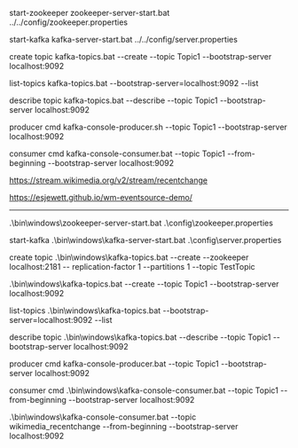 start-zookeeper
zookeeper-server-start.bat ../../config/zookeeper.properties

start-kafka
kafka-server-start.bat ../../config/server.properties

create topic
kafka-topics.bat --create --topic Topic1 --bootstrap-server localhost:9092

list-topics
kafka-topics.bat --bootstrap-server=localhost:9092 --list

describe topic
kafka-topics.bat --describe --topic Topic1 --bootstrap-server localhost:9092

producer cmd
kafka-console-producer.sh --topic Topic1 --bootstrap-server localhost:9092

consumer cmd
kafka-console-consumer.bat --topic Topic1 --from-beginning --bootstrap-server localhost:9092

https://stream.wikimedia.org/v2/stream/recentchange

https://esjewett.github.io/wm-eventsource-demo/

-------------------------------------------------------

.\bin\windows\zookeeper-server-start.bat .\config\zookeeper.properties

start-kafka
.\bin\windows\kafka-server-start.bat .\config\server.properties

create topic
.\bin\windows\kafka-topics.bat --create --zookeeper localhost:2181 -- replication-factor 1 --partitions 1 --topic TestTopic

.\bin\windows\kafka-topics.bat --create --topic Topic1 --bootstrap-server localhost:9092

list-topics
.\bin\windows\kafka-topics.bat --bootstrap-server=localhost:9092 --list

describe topic
.\bin\windows\kafka-topics.bat --describe --topic Topic1 --bootstrap-server localhost:9092

producer cmd
kafka-console-producer.bat --topic Topic1 --bootstrap-server localhost:9092

consumer cmd
.\bin\windows\kafka-console-consumer.bat --topic Topic1 --from-beginning --bootstrap-server localhost:9092

.\bin\windows\kafka-console-consumer.bat --topic wikimedia_recentchange --from-beginning --bootstrap-server localhost:9092

